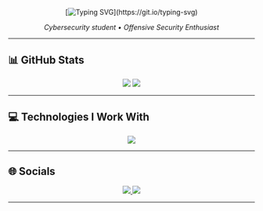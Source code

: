 <div align="center">

[![Typing SVG](https://readme-typing-svg.demolab.com?font=Fira+Code&weight=200&size=36&pause=1000&color=81249F&center=true&vCenter=true&width=900&lines=Hello,+I'm+Kauan!)](https://git.io/typing-svg)

<p><em>Cybersecurity student • Offensive Security Enthusiast</em></p>

</div>

---

<h2>📊 GitHub Stats</h2>

<div align="center">
  <img src="https://github-readme-stats.vercel.app/api?username=faylun&show_icons=true&theme=highcontrast&hide_title=true&border_radius=12" />
  <img src="https://github-readme-stats.vercel.app/api/top-langs/?username=faylun&layout=compact&theme=highcontrast&border_radius=12" />
</div>

---

<h2>💻 Technologies I Work With</h2>

<div align="center">
  <img src="https://skillicons.dev/icons?i=python,js,nodejs,php,bash,linux,html,css" />
</div>

---

<h2>🌐 Socials</h2>

<div align="center">
  <a href="https://www.linkedin.com/in/kauan-silveira-9032a826b" target="_blank">
    <img src="https://img.shields.io/badge/-LinkedIn-%230077B5?style=for-the-badge&logo=linkedin&logoColor=white"/>
  </a>
  <a href="https://www.twitter.com/kkauanzinn" target="_blank">
    <img src="https://img.shields.io/badge/Twitter-1DA1F2?style=for-the-badge&logo=twitter&logoColor=white"/>
  </a>
</div>

---
